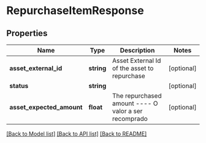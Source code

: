 # RepurchaseItemResponse

## Properties
Name | Type | Description | Notes
------------ | ------------- | ------------- | -------------
**asset_external_id** | **string** | Asset External Id of the asset to repurchase | [optional] 
**status** | **string** |  | [optional] 
**asset_expected_amount** | **float** | The repurchased amount  ----  O valor a ser recomprado | [optional] 

[[Back to Model list]](../../README.md#documentation-for-models) [[Back to API list]](../../README.md#documentation-for-api-endpoints) [[Back to README]](../../README.md)

